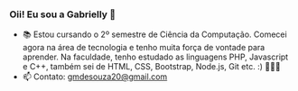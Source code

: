 ### Oii! Eu sou a Gabrielly 👋

- 📚 Estou cursando o 2º semestre de Ciência da Computação. Comecei agora na área de tecnologia e tenho muita força de vontade para aprender. Na faculdade, tenho estudado as linguagens PHP, Javascript e C++, também sei de HTML, CSS, Bootstrap, Node.js, Git etc. :) 👩🏻‍💻 
- 📫 Contato: gmdesouza20@gmail.com
